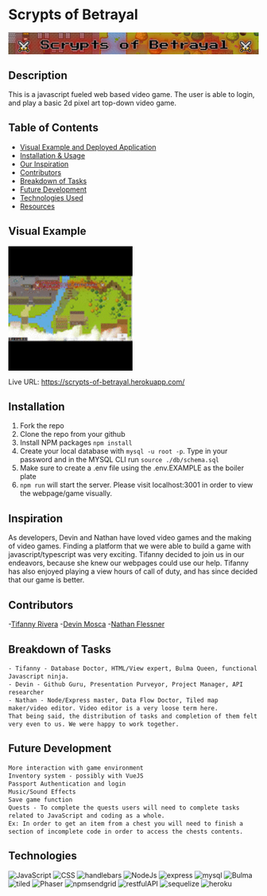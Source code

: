 # Scrypts of Betrayal

<img align="center" src="./public/assets/img/scrypts-logo.png">

## Description

This is a javascript fueled web based video game. The user is able to login, and play a basic 2d pixel art top-down video game. 

## Table of Contents

- [Visual Example and Deployed Application](#visual-example)
- [Installation & Usage](#installation)
- [Our Inspiration](#inspiration)
- [Contributors](#contributors)
- [Breakdown of Tasks](#breakdown)
- [Future Development](#future-development)
- [Technologies Used](#technologies)
- [Resources](#resources)

## Visual Example 

<img align="center" src="./public/assets/img/visualexample-scrypts_SparkVideo.gif" width="250px">

Live URL: https://scrypts-of-betrayal.herokuapp.com/

## Installation

1. Fork the repo
2. Clone the repo from your github
3. Install NPM packages
  ```npm install```
4. Create your local database with ```mysql -u root -p```. Type in your password and in the MYSQL CLI run ```source ./db/schema.sql```
5. Make sure to create a .env file using the .env.EXAMPLE as the boiler plate
6. ```npm run``` will start the server. Please visit localhost:3001 in order to view the webpage/game visually.

## Inspiration

As developers, Devin and Nathan have loved video games and the making of video games. Finding a platform that we were able to build a game with javascript/typescript was very exciting. Tifanny decided to join us in our endeavors, because she knew our webpages could use our help. Tifanny has also enjoyed playing a view hours of call of duty, and has since decided that our game is better. 

## Contributors
-[Tifanny Rivera](https://github.com/trivera777)
-[Devin Mosca](https://github.com/dmosca2021)
-[Nathan Flessner](https://github.com/SirNathanJF)

## Breakdown of Tasks

```
- Tifanny - Database Doctor, HTML/View expert, Bulma Queen, functional Javascript ninja. 
- Devin - Github Guru, Presentation Purveyor, Project Manager, API researcher
- Nathan - Node/Express master, Data Flow Doctor, Tiled map maker/video editor. Video editor is a very loose term here. 
That being said, the distribution of tasks and completion of them felt very even to us. We were happy to work together. 
```

## Future Development

```
More interaction with game environment
Inventory system - possibly with VueJS
Passport Authentication and login
Music/Sound Effects
Save game function
Quests - To complete the quests users will need to complete tasks related to JavaScript and coding as a whole.
Ex: In order to get an item from a chest you will need to finish a section of incomplete code in order to access the chests contents.
```

## Technologies

<img src="https://cdn.jsdelivr.net/gh/devicons/devicon/icons/javascript/javascript-original.svg" alt="JavaScript" width="4%" />
<img src="https://cdn.jsdelivr.net/gh/devicons/devicon/icons/css3/css3-original.svg" alt="CSS" width="4%" />
<img src="https://cdn.jsdelivr.net/gh/devicons/devicon/icons/handlebars/handlebars-original-wordmark.svg" alt="handlebars" width="4%"/>
<img src="https://cdn.jsdelivr.net/gh/devicons/devicon/icons/nodejs/nodejs-original.svg" alt="NodeJs" width="4%" />
<img src="https://cdn.jsdelivr.net/gh/devicons/devicon/icons/express/express-original-wordmark.svg" alt="express" width="4%" />
<img src="https://cdn.jsdelivr.net/gh/devicons/devicon/icons/mysql/mysql-original-wordmark.svg" alt="mysql" width="4%" />
<img src="./public/assets/img/bulma.png" alt="Bulma" width="8%">
<img src="./public/assets/img/tiled.png" alt="tiled" width="8%">
<img src="./public/assets/img/phaser.png" alt="Phaser" width="8%">
<img src="./public/assets/img/sendgrid.png" alt="npmsendgrid" width="8%">
<img src="./public/assets/img/restful-api.png" alt="restfulAPI" width="8%">
<img src="./public/assets/img/sequelize.png" alt="sequelize" width="8%">
<img src="./public/assets/img/heroku.png" alt="heroku" width="8%">

## 


